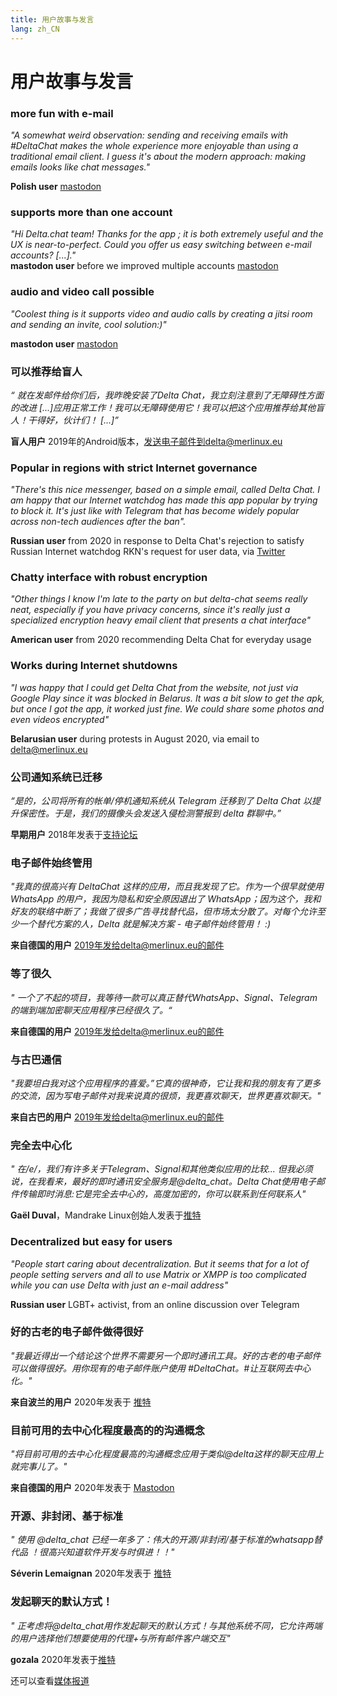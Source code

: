 ```yaml
---
title: 用户故事与发言
lang: zh_CN
---
```


# 用户故事与发言

### more fun with e-mail

_"A somewhat weird observation: sending and receiving emails with #DeltaChat makes the whole experience more enjoyable than using a traditional email client. I guess it's about the modern approach: making emails looks like chat messages."_

**Polish user** [mastodon](https://101010.pl/@michal/107107322703871076)

### supports more than one account

_"Hi Delta.chat team! Thanks for the app ; it is both extremely useful and the UX is near-to-perfect. Could you offer us easy switching between e-mail accounts? [...]."_  
**mastodon user** before we improved multiple accounts [mastodon](https://oc.todon.fr/@borispaing/106607795144753681)

### audio and video call possible

_"Coolest thing is it supports video and audio calls by creating a jitsi room and sending an invite, cool solution:)"_

**mastodon user** [mastodon](https://masto.1146.nohost.me/@lps/106303722917783273)  

### 可以推荐给盲人

_“ 就在发邮件给你们后，我昨晚安装了Delta Chat，我立刻注意到了无障碍性方面的改进 [...]应用正常工作！我可以无障碍使用它！我可以把这个应用推荐给其他盲人！干得好，伙计们！ [...]”_

**盲人用户** 2019年的Android版本，发送电子邮件到delta@merlinux.eu

### Popular in regions with strict Internet governance

_"There's this nice messenger, based on a simple email, called Delta Chat. I am happy that our Internet watchdog has made this app popular by trying to block it. It's just like with Telegram that has become widely popular across non-tech audiences after the ban"._ 

**Russian user** from 2020 in response to Delta Chat's rejection to satisfy Russian Internet watchdog RKN's request for user data, via [Twitter](https://twitter.com/Alex0s/status/1256841124427313153)

### Chatty interface with robust encryption

_"Other things I know I'm late to the party on but delta-chat seems really neat, especially if you have privacy concerns, since it's really just a specialized encryption heavy email client that presents a chat interface"_

**American user** from 2020 recommending Delta Chat for everyday usage

### Works during Internet shutdowns

_"I was happy that I could get Delta Chat from the website, not just via Google Play since it was blocked in Belarus. It was a bit slow to get the apk, but once I got the app, it worked just fine. We could share some photos and even videos encrypted"_ 

**Belarusian user** during protests in August 2020, via email to delta@merlinux.eu

### 公司通知系统已迁移

_“是的，公司将所有的帐单/停机通知系统从 Telegram 迁移到了 Delta Chat 以提升保密性。于是，我们的摄像头会发送入侵检测警报到 delta 群聊中。”_

**早期用户** 2018年发表于[支持论坛](https://support.delta.chat/t/clear-chat-function/163/8)


### 电子邮件始终管用

_"我真的很高兴有 DeltaChat 这样的应用，而且我发现了它。作为一个很早就使用 WhatsApp 的用户，我因为隐私和安全原因退出了 WhatsApp；因为这个，我和好友的联络中断了；我做了很多广告寻找替代品，但市场太分散了。对每个允许至少一个替代方案的人，Delta 就是解决方案 - 电子邮件始终管用！ :)_

**来自德国的用户** 2019年发给delta@merlinux.eu的邮件


### 等了很久

_" 一个了不起的项目，我等待一款可以真正替代WhatsApp、Signal、Telegram的端到端加密聊天应用程序已经很久了。“_

**来自德国的用户** 2019年发给delta@merlinux.eu的邮件


### 与古巴通信

_"我要坦白我对这个应用程序的喜爱。”它真的很神奇，它让我和我的朋友有了更多的交流，因为写电子邮件对我来说真的很烦，我更喜欢聊天，世界更喜欢聊天。"_

**来自古巴的用户** 2019年发给delta@merlinux.eu的邮件


### 完全去中心化

_" 在/e/，我们有许多关于Telegram、Signal和其他类似应用的比较... 但我必须说，在我看来，最好的即时通讯安全服务是@delta_chat。Delta Chat使用电子邮件传输即时消息:它是完全去中心的，高度加密的，你可以联系到任何联系人"_

**Gaël Duval**，Mandrake Linux创始人发表于[推特](https://twitter.com/gael_duval/status/1122906779002777600)

### Decentralized but easy for users

_"People start caring about decentralization. But it seems that for a lot of people setting servers and all to use Matrix or XMPP is too complicated while you can use Delta with just an e-mail address"_

**Russian user** LGBT+ activist, from an online discussion over Telegram

### 好的古老的电子邮件做得很好

_"我最近得出一个结论这个世界不需要另一个即时通讯工具。好的古老的电子邮件可以做得很好。用你现有的电子邮件账户使用 #DeltaChat。#让互联网去中心化。"_

**来自波兰的用户** 2020年发表于 [推特](https://twitter.com/MichalNarecki/status/1280820973902745600)


### 目前可用的去中心化程度最高的的沟通概念

_"将目前可用的去中心化程度最高的沟通概念应用于类似@delta这样的聊天应用上就完事儿了。"_

**来自德国的用户** 2020年发表于 [Mastodon](https://mastodon.bayern/@binaryflo85/103273050438673883)


### 开源、非封闭、基于标准

_" 使用 @delta_chat 已经一年多了：伟大的开源/非封闭/基于标准的whatsapp替代品 ！很高兴知道软件开发与时俱进！！"_

**Séverin Lemaignan** 2020年发表于 [推特](https://twitter.com/skadge/status/1276515066393878529)


### 发起聊天的默认方式！

_" 正考虑将@delta_chat用作发起聊天的默认方式！与其他系统不同，它允许两端的用户选择他们想要使用的代理+与所有邮件客户端交互"_

**gozala** 2020年发表于[推特](https://twitter.com/gozala/status/1281346020664729600)


还可以查看[媒体报道](references)
